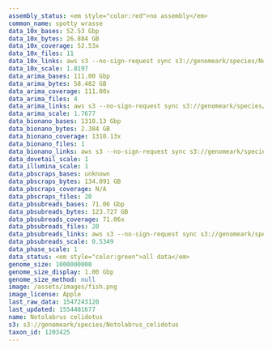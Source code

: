 ```yaml
---
assembly_status: <em style="color:red">no assembly</em>
common_name: spotty wrasse
data_10x_bases: 52.53 Gbp
data_10x_bytes: 26.884 GB
data_10x_coverage: 52.53x
data_10x_files: 11
data_10x_links: aws s3 --no-sign-request sync s3://genomeark/species/Notolabrus_celidotus/fNotCel1/genomic_data/10x/ .<br>
data_10x_scale: 1.8197
data_arima_bases: 111.00 Gbp
data_arima_bytes: 58.482 GB
data_arima_coverage: 111.00x
data_arima_files: 4
data_arima_links: aws s3 --no-sign-request sync s3://genomeark/species/Notolabrus_celidotus/fNotCel1/genomic_data/arima/ .<br>
data_arima_scale: 1.7677
data_bionano_bases: 1310.13 Gbp
data_bionano_bytes: 2.384 GB
data_bionano_coverage: 1310.13x
data_bionano_files: 1
data_bionano_links: aws s3 --no-sign-request sync s3://genomeark/species/Notolabrus_celidotus/fNotCel1/genomic_data/bionano/ .<br>
data_dovetail_scale: 1
data_illumina_scale: 1
data_pbscraps_bases: unknown
data_pbscraps_bytes: 134.091 GB
data_pbscraps_coverage: N/A
data_pbscraps_files: 20
data_pbsubreads_bases: 71.06 Gbp
data_pbsubreads_bytes: 123.727 GB
data_pbsubreads_coverage: 71.06x
data_pbsubreads_files: 20
data_pbsubreads_links: aws s3 --no-sign-request sync s3://genomeark/species/Notolabrus_celidotus/fNotCel1/genomic_data/pacbio/ . --exclude "*scraps.bam"<br>
data_pbsubreads_scale: 0.5349
data_phase_scale: 1
data_status: <em style="color:green">all data</em>
genome_size: 1000000000
genome_size_display: 1.00 Gbp
genome_size_method: null
image: /assets/images/fish.png
image_license: Apple
last_raw_data: 1547243120
last_updated: 1554481677
name: Notolabrus celidotus
s3: s3://genomeark/species/Notolabrus_celidotus
taxon_id: 1203425
---
```


